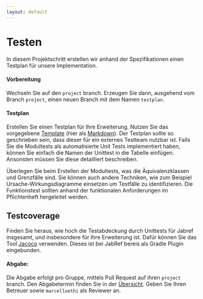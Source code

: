 ```yaml
---
layout: default
---
```

# Testen

In diesem Projektschritt erstellen wir anhand der Spezifikationen einen Testplan für unsere Implementation. 

#### Vorbereitung


Wechseln Sie auf den `project` branch. 
Erzeugen Sie dann, ausgehend vom Branch `project`, einen neuen Branch mit dem Namen `testplan`. 

#### Testplan

Erstellen Sie einen Testplan für Ihre Erweiterung. Nutzen Sie das vorgegebene [Template](https://unibas-marcelluethi.github.io/software-engineering-gyminf/project/templates/testplan.html) (hier als [Markdown](https://raw.githubusercontent.com/unibas-marcelluethi/software-engineering/main/docs/project/templates/testplan.md)).
Der Testplan sollte so geschrieben sein, dass dieser für ein externes Testteam nutzbar ist.
Falls Sie die Modultests als automatisierte Unit Tests implementiert haben, können Sie einfach die Namen der Unittest in die Tabelle einfügen. Ansonsten müssen Sie diese detailliert beschreiben.

Überlegen Sie beim Erstellen der Modultests, was die Äquivalenzklassen und Grenzfälle sind. Sie können auch andere Techniken, wie zum Beispiel Ursache-Wirkungsdiagramme einsetzen um Testfälle zu identifizieren.
Die Funktionstest sollten anhand der funktionalen Anforderungen im Pflichtenheft hergeleitet werden.




## Testcoverage

Finden Sie heraus, wie hoch die Testabdeckung durch Unittests für Jabref insgesamt, und insbesondere für Ihre Erweiterung ist. Dafür können Sie das Tool [Jacoco](https://www.jacoco.org/jacoco/) verwenden. Dieses ist bei JabRef bereis als Gradle Plugin eingebunden.

#### Abgabe:


Die Abgabe erfolgt pro Gruppe, mittels Pull Request auf ihren `project` branch. Den Abgabetermin finden Sie in der [Übersicht](../project-summary).  Geben Sie Ihren Betreuer sowie ```marcelluethi``` als Reviewer an.